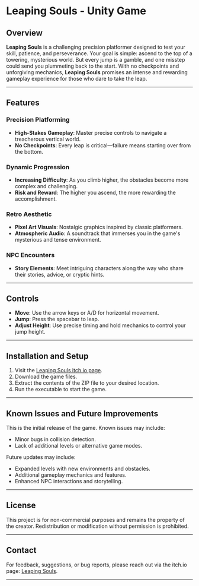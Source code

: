 # Leaping Souls - Unity Game

## Overview

**Leaping Souls** is a challenging precision platformer designed to test your skill, patience, and perseverance. Your goal is simple: ascend to the top of a towering, mysterious world. But every jump is a gamble, and one misstep could send you plummeting back to the start. With no checkpoints and unforgiving mechanics, **Leaping Souls** promises an intense and rewarding gameplay experience for those who dare to take the leap.

---

## Features

### Precision Platforming
- **High-Stakes Gameplay**: Master precise controls to navigate a treacherous vertical world.  
- **No Checkpoints**: Every leap is critical—failure means starting over from the bottom.  

### Dynamic Progression
- **Increasing Difficulty**: As you climb higher, the obstacles become more complex and challenging.  
- **Risk and Reward**: The higher you ascend, the more rewarding the accomplishment.

### Retro Aesthetic
- **Pixel Art Visuals**: Nostalgic graphics inspired by classic platformers.  
- **Atmospheric Audio**: A soundtrack that immerses you in the game's mysterious and tense environment.

### NPC Encounters
- **Story Elements**: Meet intriguing characters along the way who share their stories, advice, or cryptic hints.  

---

## Controls
- **Move**: Use the arrow keys or A/D for horizontal movement.  
- **Jump**: Press the spacebar to leap.  
- **Adjust Height**: Use precise timing and hold mechanics to control your jump height.  

---

## Installation and Setup
1. Visit the [Leaping Souls itch.io page](https://chris91s.itch.io/leaping-souls).  
2. Download the game files.  
3. Extract the contents of the ZIP file to your desired location.  
4. Run the executable to start the game.

---

## Known Issues and Future Improvements
This is the initial release of the game. Known issues may include:
- Minor bugs in collision detection.  
- Lack of additional levels or alternative game modes.  

Future updates may include:
- Expanded levels with new environments and obstacles.  
- Additional gameplay mechanics and features.  
- Enhanced NPC interactions and storytelling.

---

## License
This project is for non-commercial purposes and remains the property of the creator. Redistribution or modification without permission is prohibited.

---

## Contact
For feedback, suggestions, or bug reports, please reach out via the itch.io page: [Leaping Souls](https://chris91s.itch.io/leaping-souls).

---
